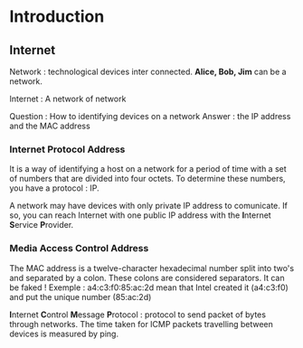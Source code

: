 # Introduction

## Internet

Network : technological devices inter connected. **Alice, Bob, Jim** can be a network.

Internet : A network of network

Question : How to identifying devices on a network
Answer : the IP address and the MAC address

### **I**nternet **P**rotocol Address

It is a way of identifying a host on a network for a period of time with a set of numbers that are divided into four octets. To determine these numbers, you have a protocol : IP.

A network may have devices with only private IP address to comunicate. If so, you can reach Internet with one public IP address with the **I**nternet **S**ervice **P**rovider.

### **M**edia **A**ccess **C**ontrol Address

The MAC address is a twelve-character hexadecimal number split into two's and separated by a colon. These colons are considered separators. It can be faked !
Exemple : a4:c3:f0:85:ac:2d mean that Intel created it (a4:c3:f0) and put the unique number (85:ac:2d)

**I**nternet **C**ontrol **M**essage **P**rotocol : protocol to send packet of bytes through networks. The time taken for ICMP packets travelling between devices is measured by ping.
